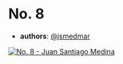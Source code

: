 # No. 8

- **authors**: [@jsmedmar]

[![No. 8 - Juan Santiago Medina](http://img.youtube.com/vi/k3WfBPCvlwU/0.jpg)](http://www.youtube.com/watch?v=k3WfBPCvlwU "No. 8 - Juan Santiago Medina")

[@jsmedmar]: https://github.com/jsmedmar
